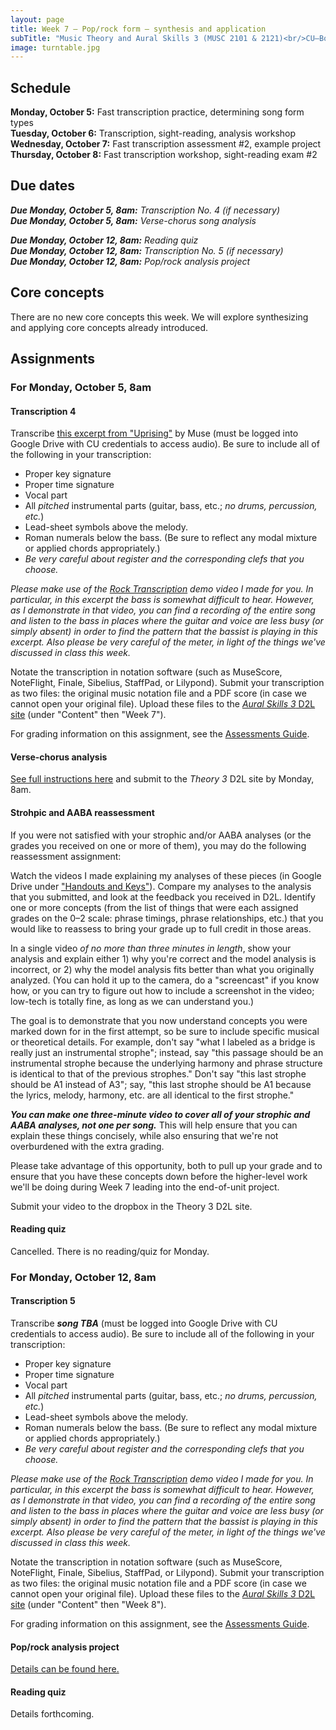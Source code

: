 ```yaml
---
layout: page
title: Week 7 – Pop/rock form – synthesis and application
subTitle: "Music Theory and Aural Skills 3 (MUSC 2101 & 2121)<br/>CU–Boulder, Fall 2015<br/>Kris Shaffer, Ph.D. – coordinator"
image: turntable.jpg
---
```


## Schedule

**Monday, October 5:** Fast transcription practice, determining song form types  
**Tuesday, October 6:** Transcription, sight-reading, analysis workshop  
**Wednesday, October 7:** Fast transcription assessment #2, example project  
**Thursday, October 8:** Fast transcription workshop, sight-reading exam #2

## Due dates

***Due Monday, October 5, 8am:*** *Transcription No. 4 (if necessary)*  
***Due Monday, October 5, 8am:*** *Verse-chorus song analysis*

***Due Monday, October 12, 8am:*** *Reading quiz*  
***Due Monday, October 12, 8am:*** *Transcription No. 5 (if necessary)*  
***Due Monday, October 12, 8am:*** *Pop/rock analysis project*


## Core concepts

There are no new core concepts this week. We will explore synthesizing and applying core concepts already introduced.

## Assignments

### For Monday, October 5, 8am

#### Transcription 4

Transcribe [this excerpt from "Uprising"](https://drive.google.com/open?id=0B9o4hmKNoi6cMnJ0Y1M0ZUFLVlk) by Muse (must be logged into Google Drive with CU credentials to access audio). Be sure to include all of the following in your transcription:

- Proper key signature  
- Proper time signature  
- Vocal part  
- All *pitched* instrumental parts (guitar, bass, etc.; *no drums, percussion, etc.*)  
- Lead-sheet symbols above the melody.  
- Roman numerals below the bass. (Be sure to reflect any modal mixture or applied chords appropriately.)  
- *Be very careful about register and the corresponding clefs that you choose.*

*Please make use of the [Rock Transcription](https://vimeo.com/140450050) demo video I made for you. In particular, in this excerpt the bass is somewhat difficult to hear. However, as I demonstrate in that video, you can find a recording of the entire song and listen to the bass in places where the guitar and voice are less busy (or simply absent) in order to find the pattern that the bassist is playing in this excerpt. Also please be very careful of the meter, in light of the things we've discussed in class this week.*

Notate the transcription in notation software (such as MuseScore, NoteFlight, Finale, Sibelius, StaffPad, or Lilypond). Submit your transcription as two files: the original music notation file and a PDF score (in case we cannot open your original file). Upload these files to the [*Aural Skills 3* D2L site](https://learn.colorado.edu/d2l/home/120555) (under "Content" then "Week 7").

For grading information on this assignment, see the [Assessments Guide](/assessments/).

#### Verse-chorus analysis

[See full instructions here](/analysisVC/) and submit to the *Theory 3* D2L site by Monday, 8am.

#### Strohpic and AABA reassessment

If you were not satisfied with your strophic and/or AABA analyses (or the grades you received on one or more of them), you may do the following reassessment assignment:

Watch the videos I made explaining my analyses of these pieces (in Google Drive under ["Handouts and Keys"](https://drive.google.com/open?id=0B9o4hmKNoi6cfjkweVA5NkNfdzZ4RXNMNTFybG43SlRPdVVmZThkU0VFZlFVNHpaai1Lak0)). Compare my analyses to the analysis that you submitted, and look at the feedback you received in D2L. Identify one or more concepts (from the list of things that were each assigned grades on the 0–2 scale: phrase timings, phrase relationships, etc.) that you would like to reassess to bring your grade up to full credit in those areas.

In a single video *of no more than three minutes in length*, show your analysis and explain either 1) why you're correct and the model analysis is incorrect, or 2) why the model analysis fits better than what you originally analyzed. (You can hold it up to the camera, do a "screencast" if you know how, or you can try to figure out how to include a screenshot in the video; low-tech is totally fine, as long as we can understand you.) 

The goal is to demonstrate that you now understand concepts you were marked down for in the first attempt, so be sure to include specific musical or theoretical details. For example, don't say "what I labeled as a bridge is really just an instrumental strophe"; instead, say "this passage should be an instrumental strophe because the underlying harmony and phrase structure is identical to that of the previous strophes." Don't say "this last strophe should be A1 instead of A3"; say, "this last strophe should be A1 because the lyrics, melody, harmony, etc. are all identical to the first strophe."

***You can make one three-minute video to cover all of your strophic and AABA analyses, not one per song.*** This will help ensure that you can explain these things concisely, while also ensuring that we're not overburdened with the extra grading. 

Please take advantage of this opportunity, both to pull up your grade and to ensure that you have these concepts down before the higher-level work we'll be doing during Week 7 leading into the end-of-unit project.

Submit your video to the dropbox in the Theory 3 D2L site.

#### Reading quiz

Cancelled. There is no reading/quiz for Monday.

### For Monday, October 12, 8am

#### Transcription 5

Transcribe ***song TBA*** (must be logged into Google Drive with CU credentials to access audio). Be sure to include all of the following in your transcription:

- Proper key signature  
- Proper time signature  
- Vocal part  
- All *pitched* instrumental parts (guitar, bass, etc.; *no drums, percussion, etc.*)  
- Lead-sheet symbols above the melody.  
- Roman numerals below the bass. (Be sure to reflect any modal mixture or applied chords appropriately.)  
- *Be very careful about register and the corresponding clefs that you choose.*

*Please make use of the [Rock Transcription](https://vimeo.com/140450050) demo video I made for you. In particular, in this excerpt the bass is somewhat difficult to hear. However, as I demonstrate in that video, you can find a recording of the entire song and listen to the bass in places where the guitar and voice are less busy (or simply absent) in order to find the pattern that the bassist is playing in this excerpt. Also please be very careful of the meter, in light of the things we've discussed in class this week.*

Notate the transcription in notation software (such as MuseScore, NoteFlight, Finale, Sibelius, StaffPad, or Lilypond). Submit your transcription as two files: the original music notation file and a PDF score (in case we cannot open your original file). Upload these files to the [*Aural Skills 3* D2L site](https://learn.colorado.edu/d2l/home/120555) (under "Content" then "Week 8").

For grading information on this assignment, see the [Assessments Guide](/assessments/).

#### Pop/rock analysis project

[Details can be found here.](/popRockProject/)

#### Reading quiz

Details forthcoming.